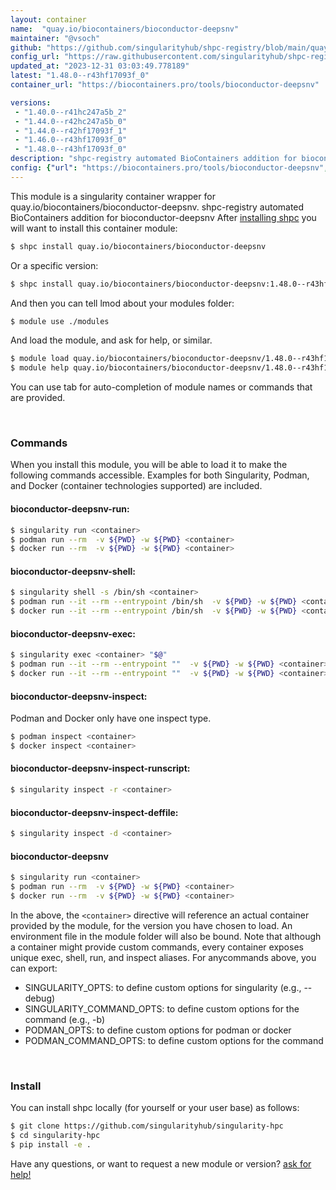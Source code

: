 ```yaml
---
layout: container
name:  "quay.io/biocontainers/bioconductor-deepsnv"
maintainer: "@vsoch"
github: "https://github.com/singularityhub/shpc-registry/blob/main/quay.io/biocontainers/bioconductor-deepsnv/container.yaml"
config_url: "https://raw.githubusercontent.com/singularityhub/shpc-registry/main/quay.io/biocontainers/bioconductor-deepsnv/container.yaml"
updated_at: "2023-12-31 03:03:49.778189"
latest: "1.48.0--r43hf17093f_0"
container_url: "https://biocontainers.pro/tools/bioconductor-deepsnv"

versions:
 - "1.40.0--r41hc247a5b_2"
 - "1.44.0--r42hc247a5b_0"
 - "1.44.0--r42hf17093f_1"
 - "1.46.0--r43hf17093f_0"
 - "1.48.0--r43hf17093f_0"
description: "shpc-registry automated BioContainers addition for bioconductor-deepsnv"
config: {"url": "https://biocontainers.pro/tools/bioconductor-deepsnv", "maintainer": "@vsoch", "description": "shpc-registry automated BioContainers addition for bioconductor-deepsnv", "latest": {"1.48.0--r43hf17093f_0": "sha256:a320c0fa910bb99d925ecb34ffcb39536bcbaaff31f617e51628bc55d2b39222"}, "tags": {"1.40.0--r41hc247a5b_2": "sha256:bb10e0d7d40af1ea36021cdf900e2ca14a3caf5fa785957000ebb33fd5770722", "1.44.0--r42hc247a5b_0": "sha256:3e0f51ff9e3c9c11bbf9a2684efcee34365b53c99f1729b717712e2f115d8823", "1.44.0--r42hf17093f_1": "sha256:50b3932c0abb92ada5fe2abfa3867511d274514e9e23a5687195f9046a51ac74", "1.46.0--r43hf17093f_0": "sha256:3e2cff0a5fefe3df2104597761b4fa1ef41e6183617cc1e31d560784a8ce5fa0", "1.48.0--r43hf17093f_0": "sha256:a320c0fa910bb99d925ecb34ffcb39536bcbaaff31f617e51628bc55d2b39222"}, "docker": "quay.io/biocontainers/bioconductor-deepsnv"}
---
```


This module is a singularity container wrapper for quay.io/biocontainers/bioconductor-deepsnv.
shpc-registry automated BioContainers addition for bioconductor-deepsnv
After [installing shpc](#install) you will want to install this container module:


```bash
$ shpc install quay.io/biocontainers/bioconductor-deepsnv
```

Or a specific version:

```bash
$ shpc install quay.io/biocontainers/bioconductor-deepsnv:1.48.0--r43hf17093f_0
```

And then you can tell lmod about your modules folder:

```bash
$ module use ./modules
```

And load the module, and ask for help, or similar.

```bash
$ module load quay.io/biocontainers/bioconductor-deepsnv/1.48.0--r43hf17093f_0
$ module help quay.io/biocontainers/bioconductor-deepsnv/1.48.0--r43hf17093f_0
```

You can use tab for auto-completion of module names or commands that are provided.

<br>

### Commands

When you install this module, you will be able to load it to make the following commands accessible.
Examples for both Singularity, Podman, and Docker (container technologies supported) are included.

#### bioconductor-deepsnv-run:

```bash
$ singularity run <container>
$ podman run --rm  -v ${PWD} -w ${PWD} <container>
$ docker run --rm  -v ${PWD} -w ${PWD} <container>
```

#### bioconductor-deepsnv-shell:

```bash
$ singularity shell -s /bin/sh <container>
$ podman run --it --rm --entrypoint /bin/sh  -v ${PWD} -w ${PWD} <container>
$ docker run --it --rm --entrypoint /bin/sh  -v ${PWD} -w ${PWD} <container>
```

#### bioconductor-deepsnv-exec:

```bash
$ singularity exec <container> "$@"
$ podman run --it --rm --entrypoint ""  -v ${PWD} -w ${PWD} <container> "$@"
$ docker run --it --rm --entrypoint ""  -v ${PWD} -w ${PWD} <container> "$@"
```

#### bioconductor-deepsnv-inspect:

Podman and Docker only have one inspect type.

```bash
$ podman inspect <container>
$ docker inspect <container>
```

#### bioconductor-deepsnv-inspect-runscript:

```bash
$ singularity inspect -r <container>
```

#### bioconductor-deepsnv-inspect-deffile:

```bash
$ singularity inspect -d <container>
```



#### bioconductor-deepsnv

```bash
$ singularity run <container>
$ podman run --rm  -v ${PWD} -w ${PWD} <container>
$ docker run --rm  -v ${PWD} -w ${PWD} <container>
```


In the above, the `<container>` directive will reference an actual container provided
by the module, for the version you have chosen to load. An environment file in the
module folder will also be bound. Note that although a container
might provide custom commands, every container exposes unique exec, shell, run, and
inspect aliases. For anycommands above, you can export:

 - SINGULARITY_OPTS: to define custom options for singularity (e.g., --debug)
 - SINGULARITY_COMMAND_OPTS: to define custom options for the command (e.g., -b)
 - PODMAN_OPTS: to define custom options for podman or docker
 - PODMAN_COMMAND_OPTS: to define custom options for the command

<br>

### Install

You can install shpc locally (for yourself or your user base) as follows:

```bash
$ git clone https://github.com/singularityhub/singularity-hpc
$ cd singularity-hpc
$ pip install -e .
```

Have any questions, or want to request a new module or version? [ask for help!](https://github.com/singularityhub/singularity-hpc/issues)
